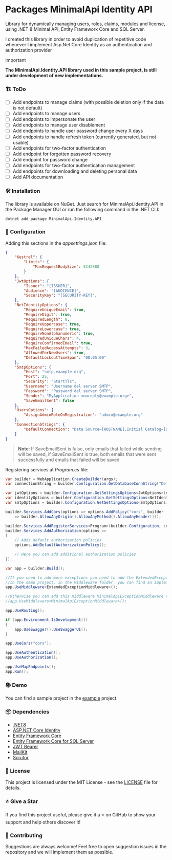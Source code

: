 ﻿# Packages MinimalApi Identity API

Library for dynamically managing users, roles, claims, modules and license, using .NET 8 Minimal API, Entity Framework Core and SQL Server.

I created this library in order to avoid duplication of repetitive code whenever I implement Asp.Net Core Identity as an authentication and authorization provider

> [!IMPORTANT]
> **The MinimalApi.Identity.API library used in this sample project, is still under development of new implementations.**

### 🏗️ ToDo

- [ ] Add endpoints to manage claims (with possible deletion only if the data is not default)
- [ ] Add endpoints to manage users
- [ ] Add endpoints to impersonate the user
- [ ] Add endpoints to manage user disablement
- [ ] Add endpoints to handle user password change every X days
- [ ] Add endpoints to handle refresh token (currently generated, but not usable)
- [ ] Add endpoints for two-factor authentication
- [ ] Add endpoint for forgotten password recovery
- [ ] Add endpoint for password change
- [ ] Add endpoints for two-factor authentication management
- [ ] Add endpoints for downloading and deleting personal data
- [ ] Add API documentation
 
### 🛠️ Installation

The library is available on NuGet. Just search for MinimalApi.Identity.API in the Package Manager GUI or run the following command in the .NET CLI:

```shell
dotnet add package MinimalApi.Identity.API
```

### 🚀 Configuration

Adding this sections in the _appsettings.json_ file:

```json
{
    "Kestrel": {
        "Limits": {
            "MaxRequestBodySize": 5242880
        }
    },
    "JwtOptions": {
        "Issuer": "[ISSUER]",
        "Audience": "[AUDIENCE]",
        "SecurityKey": "[SECURITY-KEY]",
    },
    "NetIdentityOptions": {
        "RequireUniqueEmail": true,
        "RequireDigit": true,
        "RequiredLength": 8,
        "RequireUppercase": true,
        "RequireLowercase": true,
        "RequireNonAlphanumeric": true,
        "RequiredUniqueChars": 4,
        "RequireConfirmedEmail": true,
        "MaxFailedAccessAttempts": 3,
        "AllowedForNewUsers": true,
        "DefaultLockoutTimeSpan": "00:05:00"
    },
    "SmtpOptions": {
        "Host": "smtp.example.org",
        "Port": 25,
        "Security": "StartTls",
        "Username": "Username del server SMTP",
        "Password": "Password del server SMTP",
        "Sender": "MyApplication <noreply@example.org>",
        "SaveEmailSent": false 
    },
    "UsersOptions": {
        "AssignAdminRoleOnRegistration": "admin@example.org"
    },
    "ConnectionStrings": {
        "DefaultConnection": "Data Source=[HOSTNAME];Initial Catalog=[DATABASE];User ID=[USERNAME];Password=[PASSWORD];Encrypt=False"
    }
}
```

> **Note**: If SaveEmailSent is false, only emails that failed while sending will be saved, if SaveEmailSent is true, both emails that were sent successfully and emails that failed will be saved

Registering services at _Program.cs_ file:

```csharp
var builder = WebApplication.CreateBuilder(args);
var connectionString = builder.Configuration.GetDatabaseConnString("DefaultConnection");

var jwtOptions = builder.Configuration.GetSettingsOptions<JwtOptions>(nameof(JwtOptions));
var identityOptions = builder.Configuration.GetSettingsOptions<NetIdentityOptions>(nameof(NetIdentityOptions));
var smtpOptions = builder.Configuration.GetSettingsOptions<SmtpOptions>(nameof(SmtpOptions));

builder.Services.AddCors(options => options.AddPolicy("cors", builder
    => builder.AllowAnyOrigin().AllowAnyMethod().AllowAnyHeader()));

builder.Services.AddRegisterServices<Program>(builder.Configuration, connectionString, jwtOptions, identityOptions);
builder.Services.AddAuthorization(options =>
{
    // Adds default authorization policies
    options.AddDefaultAuthorizationPolicy();

    // Here you can add additional authorization policies
});

var app = builder.Build();

//If you need to add more exceptions you need to add the ExtendedExceptionMiddleware middleware.
//In the demo project, in the Middleware folder, you can find an implementation example.
app.UseMiddleware<ExtendedExceptionMiddleware>();

//Otherwise you can add this middleware MinimalApiExceptionMiddleware to your pipeline that handles exceptions from this library.
//app.UseMiddleware<MinimalApiExceptionMiddleware>();

app.UseRouting();

if (app.Environment.IsDevelopment())
{
    app.UseSwagger().UseSwaggerUI();
}

app.UseCors("cors");

app.UseAuthentication();
app.UseAuthorization();

app.UseMapEndpoints();
app.Run();
```

<!--
### 📡 API Reference

The library provides a series of endpoints to manage the identity of the application.

#### Confirm email address

```http
  GET /api/account/confirm-email/{userId}/{token}
```

| Parameter | Type     | Required |
| :-------- | :------- | :------- |
| `userId` | `string` | Yes |
| `token` | `string` | Yes |

#### Register a new user

```http
  POST /api/authentication/register
```

| Parameter | Type     | Required |
| :-------- | :------- | :------- |
| `firstName` | `string` | Yes |
| `lastName` | `string` | Yes |
| `username` | `string` | Yes |
| `email` | `string` | Yes |
| `password` | `string` | Yes |

#### Login user

```http
  POST /api/authentication/login
```

| Parameter | Type     | Required |
| :-------- | :------- | :------- |
| `username` | `string` | Yes |
| `password` | `string` | Yes |
| `rememberMe` | `bool` | Yes |

#### Get user profile

```http
  GET /api/profiles/{username}
```

| Parameter | Type     | Required |
| :-------- | :------- | :------- |
| `username` | `string` | Yes |

#### Edit user profile

```http
  PUT /api/profiles/{username}
```

| Parameter | Type     | Required |
| :-------- | :------- | :------- |
| `username` | `string` | Yes |

#### Delete user profile

```http
  DELETE /api/profiles/{username}
```

| Parameter | Type     | Required |
| :-------- | :------- | :------- |
| `username` | `string` | Yes |
-->


### 📚 Demo

You can find a sample project in the [example](https://github.com/AngeloDotNet/Packages.MinimalApi.Identity/tree/main/MinimalApi.Identity.Sample) project.

### 📦 Dependencies

- [.NET8](https://dotnet.microsoft.com/it-it/download/dotnet/8.0)
- [ASP.NET Core Identity](https://www.nuget.org/packages/Microsoft.AspNetCore.Identity.EntityFrameworkCore)
- [Entity Framework Core](https://www.nuget.org/packages/Microsoft.EntityFrameworkCore)
- [Entity Framework Core for SQL Server](https://www.nuget.org/packages/Microsoft.EntityFrameworkCore.SqlServer)
- [JWT Bearer](https://www.nuget.org/packages/Microsoft.AspNetCore.Authentication.JwtBearer)
- [MailKit](https://www.nuget.org/packages/MailKit)
- [Scrutor](https://www.nuget.org/packages/Scrutor)
<!--
- [Hellang Problem Details](https://www.nuget.org/packages/Hellang.Middleware.ProblemDetails)
-->

### 📝 License

This project is licensed under the MIT License - see the [LICENSE](LICENSE) file for details.

### ⭐ Give a Star

If you find this project useful, please give it a ⭐ on GitHub to show your support and help others discover it!

### 🤝 Contributing

Suggestions are always welcome! Feel free to open suggestion issues in the repository and we will implement them as possible.